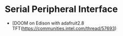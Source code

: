 # Serial Peripheral Interface

- [DOOM on Edison with adafruit2.8 TFT(https://communities.intel.com/thread/57693)